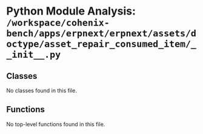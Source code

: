 # Python Module Analysis: `/workspace/cohenix-bench/apps/erpnext/erpnext/assets/doctype/asset_repair_consumed_item/__init__.py`

## Classes

No classes found in this file.


## Functions

No top-level functions found in this file.
